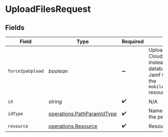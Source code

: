 # UploadFilesRequest


## Fields

| Field                                                                                                                                                                         | Type                                                                                                                                                                          | Required                                                                                                                                                                      | Description                                                                                                                                                                   |
| ----------------------------------------------------------------------------------------------------------------------------------------------------------------------------- | ----------------------------------------------------------------------------------------------------------------------------------------------------------------------------- | ----------------------------------------------------------------------------------------------------------------------------------------------------------------------------- | ----------------------------------------------------------------------------------------------------------------------------------------------------------------------------- |
| `forceIpaUpload`                                                                                                                                                              | *boolean*                                                                                                                                                                     | :heavy_minus_sign:                                                                                                                                                            | Uploads the .ipa to Jamf Cloud Distribution Service instead of the Jamf Pro database. Only supported for Jamf Cloud customers and the `mobiledeviceapplicationsipa` resource. |
| `id`                                                                                                                                                                          | *string*                                                                                                                                                                      | :heavy_check_mark:                                                                                                                                                            | N/A                                                                                                                                                                           |
| `idType`                                                                                                                                                                      | [operations.PathParamIdType](../../models/operations/pathparamidtype.md)                                                                                                      | :heavy_check_mark:                                                                                                                                                            | Name is supported for all but the peripherals resource                                                                                                                        |
| `resource`                                                                                                                                                                    | [operations.Resource](../../models/operations/resource.md)                                                                                                                    | :heavy_check_mark:                                                                                                                                                            | Resource to attach the file to                                                                                                                                                |